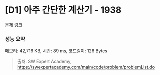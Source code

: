 # [D1] 아주 간단한 계산기 - 1938 

[문제 링크](https://swexpertacademy.com/main/code/problem/problemDetail.do?contestProbId=AV5PjsYKAMIDFAUq) 

### 성능 요약

메모리: 42,716 KB, 시간: 89 ms, 코드길이: 126 Bytes



> 출처: SW Expert Academy, https://swexpertacademy.com/main/code/problem/problemList.do